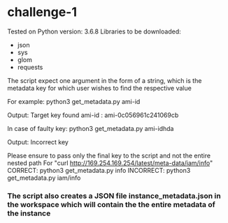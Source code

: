 # challenge-1
Tested on Python version: 3.6.8
Libraries to be downloaded:
 - json
 - sys
 - glom
 - requests

The script expect one argument in the form of a string, which is the metadata key for which user wishes to find the respective value

For example:
 python3 get_metadata.py ami-id

 Output:
 Target key found
 ami-id : ami-0c056961c241069cb

In case of faulty key:
 python3 get_metadata.py ami-idhda

 Output:
 Incorrect key

Please ensure to pass only the final key to the script and not the entire nested path
For "curl http://169.254.169.254/latest/meta-data/iam/info"
CORRECT: python3 get_metadata.py info
INCORRECT: python3 get_metadata.py iam/info

### The script also creates a JSON file instance_metadata.json in the workspace which will contain the the entire metadata of the instance

